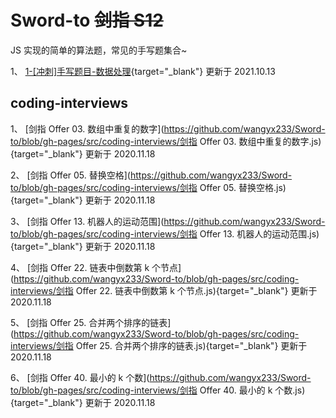 # Sword-to ~~剑指 S12~~

JS 实现的简单的算法题，常见的手写题集合~

1、 [1-[冲刺]手写题目-数据处理](https://github.com/wangyx233/Sword-to/blob/gh-pages/src/1-[冲刺]手写题目-数据处理.js){target="\_blank"} 更新于 2021.10.13

## coding-interviews

1、 [剑指 Offer 03. 数组中重复的数字](https://github.com/wangyx233/Sword-to/blob/gh-pages/src/coding-interviews/剑指 Offer 03. 数组中重复的数字.js){target="\_blank"} 更新于 2020.11.18

2、 [剑指 Offer 05. 替换空格](https://github.com/wangyx233/Sword-to/blob/gh-pages/src/coding-interviews/剑指 Offer 05. 替换空格.js){target="\_blank"} 更新于 2020.11.18

3、 [剑指 Offer 13. 机器人的运动范围](https://github.com/wangyx233/Sword-to/blob/gh-pages/src/coding-interviews/剑指 Offer 13. 机器人的运动范围.js){target="\_blank"} 更新于 2020.11.18

4、 [剑指 Offer 22. 链表中倒数第 k 个节点](https://github.com/wangyx233/Sword-to/blob/gh-pages/src/coding-interviews/剑指 Offer 22. 链表中倒数第 k 个节点.js){target="\_blank"} 更新于 2020.11.18

5、 [剑指 Offer 25. 合并两个排序的链表](https://github.com/wangyx233/Sword-to/blob/gh-pages/src/coding-interviews/剑指 Offer 25. 合并两个排序的链表.js){target="\_blank"} 更新于 2020.11.18

6、 [剑指 Offer 40. 最小的 k 个数](https://github.com/wangyx233/Sword-to/blob/gh-pages/src/coding-interviews/剑指 Offer 40. 最小的 k 个数.js){target="\_blank"} 更新于 2020.11.18
